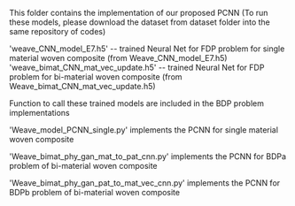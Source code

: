 This folder contains the implementation of our proposed PCNN (To run these models, please download the dataset from dataset folder into the same repository of codes)

'weave_CNN_model_E7.h5'             -- trained Neural Net for FDP problem for single material woven composite (from Weave_CNN_model_E7.h5)
'weave_bimat_CNN_mat_vec_update.h5' -- trained Neural Net for FDP problem for bi-material woven composite (from Weave_bimat_CNN_mat_vec_update.h5)

Function to call these trained models are included in the BDP problem implementations

'Weave_model_PCNN_single.py' implements the PCNN for single material woven composite

'Weave_bimat_phy_gan_mat_to_pat_cnn.py' implements the PCNN for BDPa problem of bi-material woven composite

'Weave_bimat_phy_gan_pat_to_mat_vec_cnn.py' implements the PCNN for BDPb problem of bi-material woven composite
